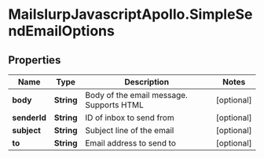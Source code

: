 # MailslurpJavascriptApollo.SimpleSendEmailOptions

## Properties

Name | Type | Description | Notes
------------ | ------------- | ------------- | -------------
**body** | **String** | Body of the email message. Supports HTML | [optional] 
**senderId** | **String** | ID of inbox to send from | [optional] 
**subject** | **String** | Subject line of the email | [optional] 
**to** | **String** | Email address to send to | [optional] 


